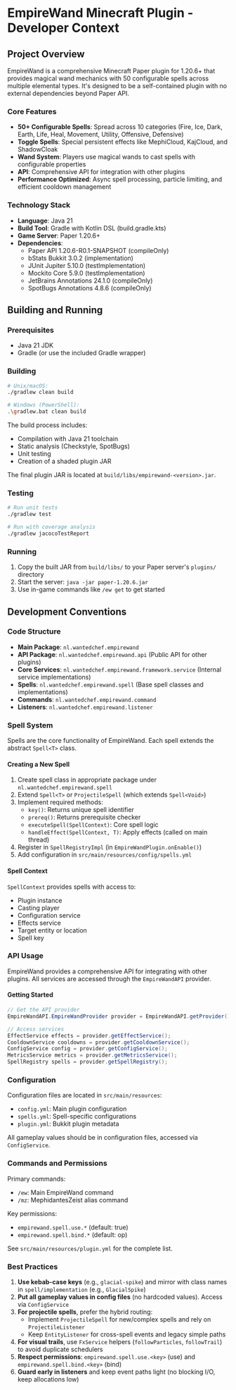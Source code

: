 # EmpireWand Minecraft Plugin - Developer Context

## Project Overview

EmpireWand is a comprehensive Minecraft Paper plugin for 1.20.6+ that provides magical wand mechanics with 50 configurable spells across multiple elemental types. It's designed to be a self-contained plugin with no external dependencies beyond Paper API.

### Core Features

- **50+ Configurable Spells**: Spread across 10 categories (Fire, Ice, Dark, Earth, Life, Heal, Movement, Utility, Offensive, Defensive)
- **Toggle Spells**: Special persistent effects like MephiCloud, KajCloud, and ShadowCloak
- **Wand System**: Players use magical wands to cast spells with configurable properties
- **API**: Comprehensive API for integration with other plugins
- **Performance Optimized**: Async spell processing, particle limiting, and efficient cooldown management

### Technology Stack

- **Language**: Java 21
- **Build Tool**: Gradle with Kotlin DSL (build.gradle.kts)
- **Game Server**: Paper 1.20.6+
- **Dependencies**:
  - Paper API 1.20.6-R0.1-SNAPSHOT (compileOnly)
  - bStats Bukkit 3.0.2 (implementation)
  - JUnit Jupiter 5.10.0 (testImplementation)
  - Mockito Core 5.9.0 (testImplementation)
  - JetBrains Annotations 24.1.0 (compileOnly)
  - SpotBugs Annotations 4.8.6 (compileOnly)

## Building and Running

### Prerequisites

- Java 21 JDK
- Gradle (or use the included Gradle wrapper)

### Building

```bash
# Unix/macOS:
./gradlew clean build

# Windows (PowerShell):
.\gradlew.bat clean build
```

The build process includes:
- Compilation with Java 21 toolchain
- Static analysis (Checkstyle, SpotBugs)
- Unit testing
- Creation of a shaded plugin JAR

The final plugin JAR is located at `build/libs/empirewand-<version>.jar`.

### Testing

```bash
# Run unit tests
./gradlew test

# Run with coverage analysis
./gradlew jacocoTestReport
```

### Running

1. Copy the built JAR from `build/libs/` to your Paper server's `plugins/` directory
2. Start the server: `java -jar paper-1.20.6.jar`
3. Use in-game commands like `/ew get` to get started

## Development Conventions

### Code Structure

- **Main Package**: `nl.wantedchef.empirewand`
- **API Package**: `nl.wantedchef.empirewand.api` (Public API for other plugins)
- **Core Services**: `nl.wantedchef.empirewand.framework.service` (Internal service implementations)
- **Spells**: `nl.wantedchef.empirewand.spell` (Base spell classes and implementations)
- **Commands**: `nl.wantedchef.empirewand.command`
- **Listeners**: `nl.wantedchef.empirewand.listener`

### Spell System

Spells are the core functionality of EmpireWand. Each spell extends the abstract `Spell<T>` class.

#### Creating a New Spell

1. Create spell class in appropriate package under `nl.wantedchef.empirewand.spell`
2. Extend `Spell<T>` or `ProjectileSpell` (which extends `Spell<Void>`)
3. Implement required methods:
   - `key()`: Returns unique spell identifier
   - `prereq()`: Returns prerequisite checker
   - `executeSpell(SpellContext)`: Core spell logic
   - `handleEffect(SpellContext, T)`: Apply effects (called on main thread)
4. Register in `SpellRegistryImpl` (in `EmpireWandPlugin.onEnable()`)
5. Add configuration in `src/main/resources/config/spells.yml`

#### Spell Context

`SpellContext` provides spells with access to:
- Plugin instance
- Casting player
- Configuration service
- Effects service
- Target entity or location
- Spell key

### API Usage

EmpireWand provides a comprehensive API for integrating with other plugins. All services are accessed through the `EmpireWandAPI` provider.

#### Getting Started

```java
// Get the API provider
EmpireWandAPI.EmpireWandProvider provider = EmpireWandAPI.getProvider();

// Access services
EffectService effects = provider.getEffectService();
CooldownService cooldowns = provider.getCooldownService();
ConfigService config = provider.getConfigService();
MetricsService metrics = provider.getMetricsService();
SpellRegistry spells = provider.getSpellRegistry();
```

### Configuration

Configuration files are located in `src/main/resources`:
- `config.yml`: Main plugin configuration
- `spells.yml`: Spell-specific configurations
- `plugin.yml`: Bukkit plugin metadata

All gameplay values should be in configuration files, accessed via `ConfigService`.

### Commands and Permissions

Primary commands:
- `/ew`: Main EmpireWand command
- `/mz`: MephidantesZeist alias command

Key permissions:
- `empirewand.spell.use.*` (default: true)
- `empirewand.spell.bind.*` (default: op)

See `src/main/resources/plugin.yml` for the complete list.

### Best Practices

1. **Use kebab-case keys** (e.g., `glacial-spike`) and mirror with class names in `spell/implementation` (e.g., `GlacialSpike`)
2. **Put all gameplay values in config files** (no hardcoded values). Access via `ConfigService`
3. **For projectile spells**, prefer the hybrid routing:
   - Implement `ProjectileSpell` for new/complex spells and rely on `ProjectileListener`
   - Keep `EntityListener` for cross-spell events and legacy simple paths
4. **For visual trails**, use `FxService` helpers (`followParticles`, `followTrail`) to avoid duplicate schedulers
5. **Respect permissions**: `empirewand.spell.use.<key>` (use) and `empirewand.spell.bind.<key>` (bind)
6. **Guard early in listeners** and keep event paths light (no blocking I/O, keep allocations low)